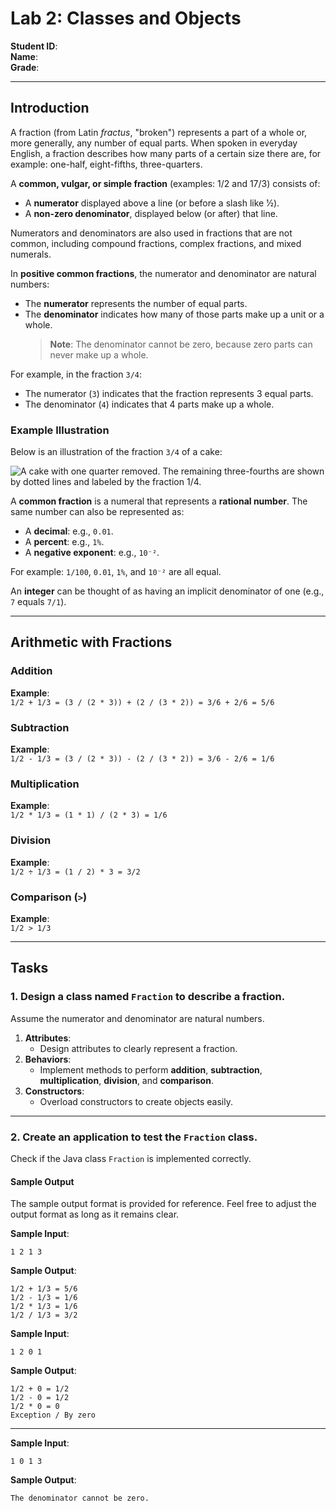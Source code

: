 # Lab 2: Classes and Objects

**Student ID**:  
**Name**:  
**Grade**:  

---

## Introduction

A fraction (from Latin *fractus*, "broken") represents a part of a whole or, more generally, any number of equal parts. When spoken in everyday English, a fraction describes how many parts of a certain size there are, for example: one-half, eight-fifths, three-quarters.  

A **common, vulgar, or simple fraction** (examples: 1/2 and 17/3) consists of:
- A **numerator** displayed above a line (or before a slash like 1⁄2).
- A **non-zero denominator**, displayed below (or after) that line.

Numerators and denominators are also used in fractions that are not common, including compound fractions, complex fractions, and mixed numerals.

In **positive common fractions**, the numerator and denominator are natural numbers:
- The **numerator** represents the number of equal parts.
- The **denominator** indicates how many of those parts make up a unit or a whole.  
  > **Note**: The denominator cannot be zero, because zero parts can never make up a whole.

For example, in the fraction `3/4`:
- The numerator (`3`) indicates that the fraction represents 3 equal parts.
- The denominator (`4`) indicates that 4 parts make up a whole.

### Example Illustration
Below is an illustration of the fraction `3/4` of a cake:

![A cake with one quarter removed. The remaining three-fourths are shown by dotted lines and labeled by the fraction 1/4.](./screenshots/Screenshot2.png)

A **common fraction** is a numeral that represents a **rational number**. The same number can also be represented as:
- A **decimal**: e.g., `0.01`.
- A **percent**: e.g., `1%`.
- A **negative exponent**: e.g., `10⁻²`.

For example: `1/100`, `0.01`, `1%`, and `10⁻²` are all equal.

An **integer** can be thought of as having an implicit denominator of one (e.g., `7` equals `7/1`).

---

## Arithmetic with Fractions

### Addition
**Example**:  
`1/2 + 1/3 = (3 / (2 * 3)) + (2 / (3 * 2)) = 3/6 + 2/6 = 5/6`

### Subtraction
**Example**:  
`1/2 - 1/3 = (3 / (2 * 3)) - (2 / (3 * 2)) = 3/6 - 2/6 = 1/6`

### Multiplication
**Example**:  
`1/2 * 1/3 = (1 * 1) / (2 * 3) = 1/6`

### Division
**Example**:  
`1/2 ÷ 1/3 = (1 / 2) * 3 = 3/2`

### Comparison (`>`)
**Example**:  
`1/2 > 1/3`

---

## Tasks

### 1. Design a class named `Fraction` to describe a fraction.  
Assume the numerator and denominator are natural numbers.

1. **Attributes**:
   - Design attributes to clearly represent a fraction.
2. **Behaviors**:
   - Implement methods to perform **addition**, **subtraction**, **multiplication**, **division**, and **comparison**.
3. **Constructors**:
   - Overload constructors to create objects easily.

---

### 2. Create an application to test the `Fraction` class.
Check if the Java class `Fraction` is implemented correctly.

#### Sample Output

The sample output format is provided for reference. Feel free to adjust the output format as long as it remains clear.

**Sample Input**:
```
1 2 1 3
```

**Sample Output**:
```
1/2 + 1/3 = 5/6
1/2 - 1/3 = 1/6
1/2 * 1/3 = 1/6
1/2 / 1/3 = 3/2
```

**Sample Input**:
```
1 2 0 1
```

**Sample Output**:
```
1/2 + 0 = 1/2
1/2 - 0 = 1/2
1/2 * 0 = 0
Exception / By zero
```

---

**Sample Input**:
```
1 0 1 3
```

**Sample Output**:
```
The denominator cannot be zero.
```
